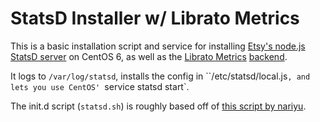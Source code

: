 # StatsD Installer w/ Librato Metrics

This is a basic installation script and service for installing [Etsy's node.js StatsD server](https://github.com/etsy/statsd) on CentOS 6, as well as the [Librato Metrics](https://metrics.librato.com/) [backend](https://github.com/librato/statsd-librato-backend).

It logs to ``/var/log/statsd``, installs the config in ``/etc/statsd/local.js`, and lets you use CentOS' `service statsd start`.

The init.d script (`statsd.sh`) is roughly based off of [this script by nariyu](https://gist.github.com/1211413). 